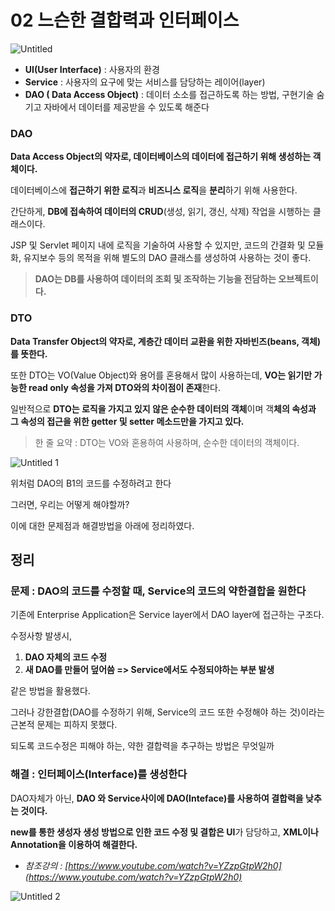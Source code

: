 # 02 느슨한 결합력과 인터페이스

![Untitled](https://user-images.githubusercontent.com/80089860/161292666-b1e77fb0-7def-49b6-b162-7a6ae12e6c4d.png)

- **UI(User Interface)** : 사용자의 환경
- **Service** : 사용자의 요구에 맞는 서비스를 담당하는 레이어(layer)
- **DAO ( Data Access Object)** : 데이터 소소를 접근하도록 하는 방법, 구현기술 숨기고 자바에서 데이터를 제공받을 수 있도록 해준다

### DAO

**Data Access Object의 약자로, 데이터베이스의 데이터에 접근하기 위해 생성하는 객체이다.**

데이터베이스에 **접근하기 위한 로직**과 **비즈니스 로직**을 **분리**하기 위해 사용한다.

간단하게, **DB에 접속하여 데이터의 CRUD**(생성, 읽기, 갱신, 삭제) 작업을 시행하는 클래스이다.

JSP 및 Servlet 페이지 내에 로직을 기술하여 사용할 수 있지만, 코드의 간결화 및 모듈화, 유지보수 등의 목적을 위해 별도의 DAO 클래스를 생성하여 사용하는 것이 좋다.

> **DAO는 DB를 사용하여 데이터의 조회 및 조작하는 기능을 전담하는 오브젝트이다.** 

### DTO

**Data Transfer Object의 약자로, 계층간 데이터 교환을 위한 자바빈즈(beans, 객체)를 뜻한다.**

또한 DTO는 VO(Value Object)와 용어를 혼용해서 많이 사용하는데, **VO는 읽기만 가능한 read only 속성을 가져 DTO와의 차이점이 존재**한다.

일반적으로 **DTO는 로직을 가지고 있지 않은 순수한 데이터의 객체**이며 객**체의 속성과 그 속성의 접근을 위한 getter 및 setter 메소드만을 가지고 있다.**

> 한 줄 요약 : DTO는 VO와 혼용하여 사용하며, 순수한 데이터의 객체이다.

![Untitled 1](https://user-images.githubusercontent.com/80089860/161292682-7658ae57-82e1-4ec1-ba31-c585fa8878b7.png)

위처럼 DAO의 B1의 코드를 수정하려고 한다

그러면, 우리는 어떻게 해야할까?

이에 대한 문제점과 해결방법을 아래에 정리하였다.

## 정리

### 문제 : DAO의 코드를 수정할 때, Service의 코드의 약한결합을 원한다

기존에 Enterprise Application은 Service layer에서 DAO layer에 접근하는 구조다. 

수정사항 발생시,

1. **DAO 자체의 코드 수정**
2. **새 DAO를 만들어 덮어씀 => Service에서도 수정되야하는 부분 발생**

같은 방법을 활용했다. 

그러나 강한결합(DAO를 수정하기 위해, Service의 코드 또한 수정해야 하는 것)이라는 근본적 문제는 피하지 못했다. 

되도록 코드수정은 피해야 하는, 약한 결합력을 추구하는 방법은 무엇일까

### 해결 : 인터페이스(Interface)를 생성한다

DAO자체가 아닌, **DAO 와 Service사이에 DAO(Inteface)를 사용하여 결합력을 낮추는 것이다.**

**new를 통한 생성자 생성 방법으로 인한 코드 수정 및 결합은 UI**가 담당하고, **XML이나 Annotation을 이용하여 해결한다.**

- *참조강의 : [https://www.youtube.com/watch?v=YZzpGtpW2h0](https://www.youtube.com/watch?v=YZzpGtpW2h0)*

![Untitled 2](https://user-images.githubusercontent.com/80089860/161292703-fee7136f-19a7-4c44-b4ac-0be08edd052d.png)

